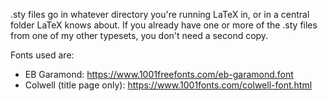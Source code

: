 .sty files go in whatever directory you're running LaTeX in, or in a central folder LaTeX knows about. If you already have one or more of the .sty files from one of my other typesets, you don't need a second copy.

Fonts used are:
* EB Garamond: https://www.1001freefonts.com/eb-garamond.font
* Colwell (title page only): https://www.1001fonts.com/colwell-font.html
